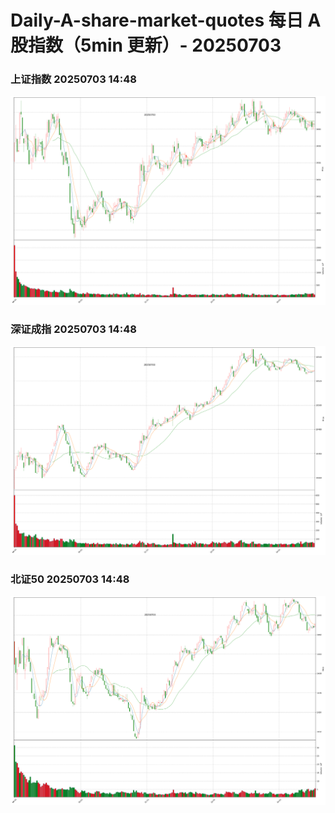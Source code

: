 
# Daily-A-share-market-quotes 每日 A 股指数（5min 更新）- 20250703

### 上证指数 20250703 14:48
![](./fig/2025/7/20250703-sh000001.png)

### 深证成指 20250703 14:48
![](./fig/2025/7/20250703-sz399001.png)

### 北证50 20250703 14:48
![](./fig/2025/7/20250703-bj899050.png)
